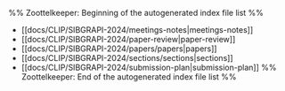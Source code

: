 %% Zoottelkeeper: Beginning of the autogenerated index file list  %%
- [[docs/CLIP/SIBGRAPI-2024/meetings-notes|meetings-notes]]
- [[docs/CLIP/SIBGRAPI-2024/paper-review|paper-review]]
- [[docs/CLIP/SIBGRAPI-2024/papers/papers|papers]]
- [[docs/CLIP/SIBGRAPI-2024/sections/sections|sections]]
- [[docs/CLIP/SIBGRAPI-2024/submission-plan|submission-plan]]
%% Zoottelkeeper: End of the autogenerated index file list  %%
